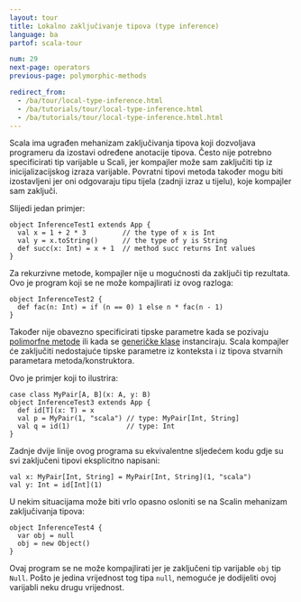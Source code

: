 ```yaml
---
layout: tour
title: Lokalno zaključivanje tipova (type inference)
language: ba
partof: scala-tour

num: 29
next-page: operators
previous-page: polymorphic-methods

redirect_from:
  - /ba/tour/local-type-inference.html
  - /ba/tutorials/tour/local-type-inference.html
  - /ba/tutorials/tour/local-type-inference.html.html
---
```

Scala ima ugrađen mehanizam zaključivanja tipova koji dozvoljava programeru da izostavi određene anotacije tipova.
Često nije potrebno specificirati tip varijable u Scali,
jer kompajler može sam zaključiti tip iz inicijalizacijskog izraza varijable.
Povratni tipovi metoda također mogu biti izostavljeni jer oni odgovaraju tipu tijela (zadnji izraz u tijelu), koje kompajler sam zaključi.

Slijedi jedan primjer:

```tut
object InferenceTest1 extends App {
  val x = 1 + 2 * 3         // the type of x is Int
  val y = x.toString()      // the type of y is String
  def succ(x: Int) = x + 1  // method succ returns Int values
}
```

Za rekurzivne metode, kompajler nije u mogućnosti da zaključi tip rezultata.
Ovo je program koji se ne može kompajlirati iz ovog razloga:

```tut:fail
object InferenceTest2 {
  def fac(n: Int) = if (n == 0) 1 else n * fac(n - 1)
}
```

Također nije obavezno specificirati tipske parametre kada se pozivaju [polimorfne metode](polymorphic-methods.html) 
ili kada se [generičke klase](generic-classes.html) instanciraju.
Scala kompajler će zaključiti nedostajuće tipske parametre iz konteksta i iz tipova stvarnih parametara metoda/konstruktora.

Ovo je primjer koji to ilustrira:

```
case class MyPair[A, B](x: A, y: B)
object InferenceTest3 extends App {
  def id[T](x: T) = x
  val p = MyPair(1, "scala") // type: MyPair[Int, String]
  val q = id(1)              // type: Int
}
```


Zadnje dvije linije ovog programa su ekvivalentne sljedećem kodu gdje su svi zaključeni tipovi eksplicitno napisani:

```
val x: MyPair[Int, String] = MyPair[Int, String](1, "scala")
val y: Int = id[Int](1)
```

U nekim situacijama može biti vrlo opasno osloniti se na Scalin mehanizam zaključivanja tipova:

```tut:fail
object InferenceTest4 {
  var obj = null
  obj = new Object()
}
```

Ovaj program se ne može kompajlirati jer je zaključeni tip varijable `obj` tip `Null`.
Pošto je jedina vrijednost tog tipa `null`, nemoguće je dodijeliti ovoj varijabli neku drugu vrijednost.
